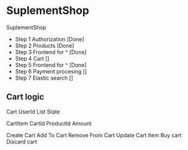 # SuplementShop
SuplementShop

- Step 1 Authorization [Done]
- Step 2 Products [Done]
- Step 3 Frontend for ^ [Done]
- Step 4 Cart []
- Step 5 Frontend for ^ [Done]
- Step 6 Payment procesing []
- Step 7 Elastic search []

## Cart logic
Cart
UserId
List<CartItems>
State


CartItem
CartId
ProductId
Amount


Create Cart
Add To Cart
Remove From Cart
Update Cart Item
Buy cart
Discard cart
